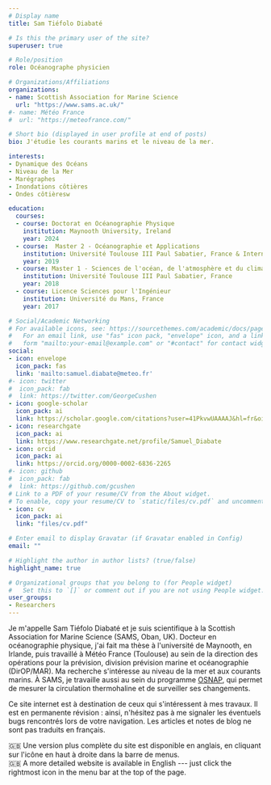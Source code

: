 ```yaml
---
# Display name
title: Sam Tiéfolo Diabaté

# Is this the primary user of the site?
superuser: true

# Role/position
role: Océanographe physicien

# Organizations/Affiliations
organizations:
- name: Scottish Association for Marine Science
  url: "https://www.sams.ac.uk/"
#- name: Météo France
#  url: "https://meteofrance.com/"

# Short bio (displayed in user profile at end of posts)
bio: J'étudie les courants marins et le niveau de la mer.

interests:
- Dynamique des Océans
- Niveau de la Mer
- Marégraphes
- Inondations côtières
- Ondes côtièresw

education:
  courses:
  - course: Doctorat en Océanographie Physique
    institution: Maynooth University, Ireland
    year: 2024
  - course:  Master 2 - Océanographie et Applications
    institution: Université Toulouse III Paul Sabatier, France & International Chair In Mathematical Physics and Applications, Benin
    year: 2019
  - course: Master 1 - Sciences de l'océan, de l'atmosphère et du climat
    institution: Université Toulouse III Paul Sabatier, France
    year: 2018
  - course: Licence Sciences pour l'Ingénieur
    institution: Université du Mans, France
    year: 2017

# Social/Academic Networking
# For available icons, see: https://sourcethemes.com/academic/docs/page-builder/#icons
#   For an email link, use "fas" icon pack, "envelope" icon, and a link in the
#   form "mailto:your-email@example.com" or "#contact" for contact widget.
social:
- icon: envelope
  icon_pack: fas
  link: 'mailto:samuel.diabate@meteo.fr'
#- icon: twitter
#  icon_pack: fab
#  link: https://twitter.com/GeorgeCushen
- icon: google-scholar
  icon_pack: ai
  link: https://scholar.google.com/citations?user=41PkvwUAAAAJ&hl=fr&oi=ao
- icon: researchgate
  icon_pack: ai
  link: https://www.researchgate.net/profile/Samuel_Diabate
- icon: orcid
  icon_pack: ai
  link: https://orcid.org/0000-0002-6836-2265
#- icon: github
#  icon_pack: fab
#  link: https://github.com/gcushen
# Link to a PDF of your resume/CV from the About widget.
# To enable, copy your resume/CV to `static/files/cv.pdf` and uncomment the lines below.
- icon: cv
  icon_pack: ai
  link: "files/cv.pdf"

# Enter email to display Gravatar (if Gravatar enabled in Config)
email: ""

# Highlight the author in author lists? (true/false)
highlight_name: true

# Organizational groups that you belong to (for People widget)
#   Set this to `[]` or comment out if you are not using People widget.
user_groups:
- Researchers
---
```


Je m'appelle Sam Tiéfolo Diabaté et je suis scientifique à la Scottish Association for Marine Science (SAMS, Oban, UK). Docteur en océanographie physique, j'ai fait ma thèse à l'université de Maynooth, en Irlande, puis travaillé à Météo France (Toulouse) au sein de la direction des opérations pour la prévision, division prévision marine et océanographie (DirOP/MAR). Ma recherche s'intéresse au niveau de la mer et aux courants marins. À SAMS, je travaille aussi au sein du programme [OSNAP](https://www.o-snap.org/), qui permet de mesurer la circulation thermohaline et de surveiller ses changements.

Ce site internet est à destination de ceux qui s'intéressent à mes travaux. Il est en permanente révision : ainsi, n'hésitez pas à me signaler les éventuels bugs rencontrés lors de votre navigation. Les articles et notes de blog ne sont pas traduits en français. 

:uk: Une version plus complète du site est disponible en anglais, en cliquant sur l'icône en haut à droite dans la barre de menus.  
:uk: A more detailed website is available in English --- just click the rightmost icon in the menu bar at the top of the page.
